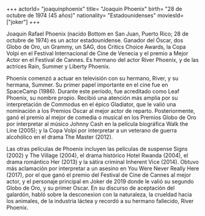 +++
actorId= "joaquinphoenix"
title= "Joaquin Phoenix"
birth= "28 de octubre de 1974 (45 años)"
nationality= "Estadounidenses"
moviesId= ["joker"]
+++


Joaquin Rafael Phoenix (nacido Bottom en San Juan, Puerto Rico; 28 de octubre de 1974) es un actor estadounidense. Ganador del Óscar,​ dos Globo de Oro, un Grammy, un SAG, dos Critics Choice Awards, la Copa Volpi en el Festival Internacional de Cine de Venecia y el premio a Mejor Actor en el Festival de Cannes. Es hermano del actor River Phoenix, y de las actrices Rain, Summer y Liberty Phoenix.

Phoenix comenzó a actuar en televisión con su hermano, River, y su hermana, Summer. Su primer papel importante en el cine fue en SpaceCamp (1986). Durante este período, fue acreditado como Leaf Phoenix, su nombre propio. Recibió una atención más amplia por su interpretación de Commodus en el épico Gladiator, que le valió una nominación a los Premios Oscar al mejor actor de reparto. Posteriormente, ganó el premio al mejor de comedia o musical en los Premios Globo de Oro por interpretar al músico Johnny Cash en la película biográfica Walk the Line (2005); y la Copa Volpi por interpretar a un veterano de guerra alcohólico en el drama The Master (2012).

Las otras películas de Phoenix incluyen las películas de suspense Signs (2002) y The Village (2004), el drama histórico Hotel Rwanda (2004), el drama romántico Her (2013) y la sátira criminal Inherent Vice (2014). Obtuvo más aclamación por interpretar a un asesino en You Were Never Really Here (2017), por el que ganó el premio del Festival de Cine de Cannes al mejor actor, y el personaje principal en Joker de 2019 donde le valió su segundo Globo de Oro, y su primer Oscar. En su discurso de aceptación del galardón, habló sobre la desconexion con la naturaleza, la crueldad hacia los animales, de la industria láctea y recordó a su hermano fallecido, River Phoenix.